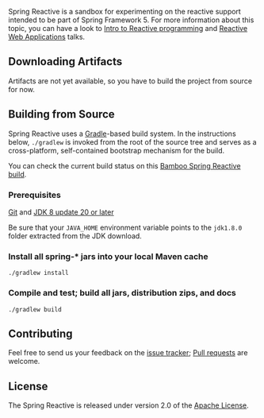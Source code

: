 Spring Reactive is a sandbox for experimenting on the reactive support intended to be part
of Spring Framework 5. For more information about this topic, you can have a look to
[Intro to Reactive programming][] and [Reactive Web Applications][] talks.

## Downloading Artifacts
Artifacts are not yet available, so you have to build the project from source for now.

## Building from Source
Spring Reactive uses a [Gradle][]-based build system. In the instructions
below, `./gradlew` is invoked from the root of the source tree and serves as
a cross-platform, self-contained bootstrap mechanism for the build.

You can check the current build status on this [Bamboo Spring Reactive build][].

### Prerequisites

[Git][] and [JDK 8 update 20 or later][JDK8 build]

Be sure that your `JAVA_HOME` environment variable points to the `jdk1.8.0` folder
extracted from the JDK download.

### Install all spring-\* jars into your local Maven cache
`./gradlew install`

### Compile and test; build all jars, distribution zips, and docs
`./gradlew build`

## Contributing
Feel free to send us your feedback on the [issue tracker][]; [Pull requests][] are welcome.

## License
The Spring Reactive is released under version 2.0 of the [Apache License][].


[Gradle]: http://gradle.org
[Bamboo Spring Reactive build]: https://build.spring.io/browse/SR-PUB
[Git]: http://help.github.com/set-up-git-redirect
[JDK8 build]: http://www.oracle.com/technetwork/java/javase/downloads
[Intro to Reactive programming]: http://fr.slideshare.net/StphaneMaldini/intro-to-reactive-programming-52821416
[Reactive Web Applications]: http://fr.slideshare.net/rstoya05/reactive-web-applications
[issue tracker]: https://github.com/spring-projects/spring-reactive/issues
[Pull requests]: http://help.github.com/send-pull-requests
[Apache License]: http://www.apache.org/licenses/LICENSE-2.0

